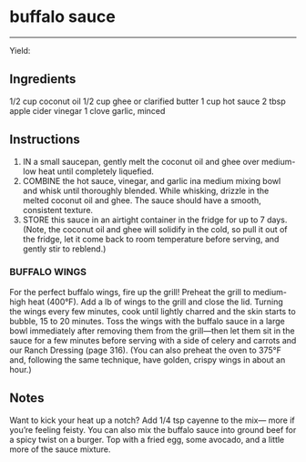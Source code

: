 # buffalo sauce
---
Yield: 

## Ingredients
1/2 cup coconut oil
1/2 cup ghee or clarified butter
1 cup hot sauce
2 tbsp apple cider vinegar
1 clove garlic, minced

## Instructions
1. IN a small saucepan, gently melt the coconut oil and ghee
over medium-low heat until completely liquefied.
2. COMBINE the hot sauce, vinegar, and garlic ina medium
mixing bowl and whisk until thoroughly blended. While
whisking, drizzle in the melted coconut oil and ghee. The
sauce should have a smooth, consistent texture.
3. STORE this sauce in an airtight container in the fridge for
up to 7 days. (Note, the coconut oil and ghee will solidify
in the cold, so pull it out of the fridge, let it come back
to room temperature before serving, and gently stir to
reblend.)


### BUFFALO WINGS 
For the perfect buffalo wings, fire up
the grill! Preheat the grill to medium-high heat (400°F). Add
a lb of wings to the grill and close the lid. Turning the
wings every few minutes, cook until lightly charred and the
skin starts to bubble, 15 to 20 minutes. Toss the wings with
the buffalo sauce in a large bowl immediately after removing
them from the grill—then let them sit in the sauce for a few
minutes before serving with a side of celery and carrots and
our Ranch Dressing (page 316). (You can also preheat the
oven to 375°F and, following the same technique, have golden,
crispy wings in about an hour.)

## Notes

Want to kick your heat up a notch?
Add 1/4 tsp cayenne to the mix—
more if you’re feeling feisty. You can
also mix the buffalo sauce into ground
beef for a spicy twist on a burger. Top
with a fried egg, some avocado, and
a little more of the sauce mixture.